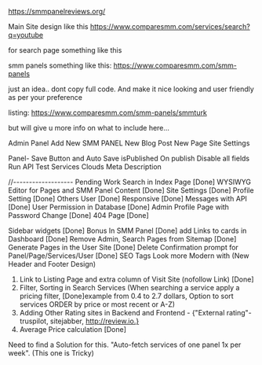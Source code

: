 https://smmpanelreviews.org/

Main Site design like this
https://www.comparesmm.com/services/search?q=youtube

for search page something like this

smm panels something like this: https://www.comparesmm.com/smm-panels

just an idea.. dont copy full code. And make it nice looking and user friendly as per your preference

listing: https://www.comparesmm.com/smm-panels/smmturk

but will give u more info on what to include here...


Admin Panel
Add New SMM PANEL
New Blog Post
New Page
Site Settings

Panel-
Save Button and Auto Save
isPublished
On publish Disable all fields
Run API Test
Services Clouds
Meta Description

//-------------------
Pending Work
Search in Index Page [Done]
WYSIWYG Editor for Pages and SMM Panel Content [Done]
Site Settings [Done]
Profile Setting [Done]
Others User [Done]
Responsive [Done]
Messages with API [Done]
User Permission in Database  [Done]
Admin Profile Page with Password Change [Done]
404 Page [Done]

Sidebar widgets [Done]
Bonus In SMM Panel [Done]
add Links to cards in Dashboard [Done]
Remove Admin, Search Pages from Sitemap [Done]
Generate Pages in the User Site [Done]
Delete Confirmation prompt for Panel/Page/Services/User [Done]
SEO Tags
Look more Modern with (New Header and Footer Design)

1. Link to Listing Page and extra column of Visit Site (nofollow Link) [Done]
2. Filter, Sorting in Search Services (When searching a service apply a pricing filter,  [Done]example from 0.4 to 2.7 dollars, Option to sort services ORDER by price or most recent or A-Z)
3. Adding Other Rating sites in Backend and Frontend - {"External rating"- truspilot, sitejabber, http://review.io.}
4. Average Price calculation [Done]

Need to find a Solution for this.
"Auto-fetch services of one panel 1x per week". (This one is Tricky)